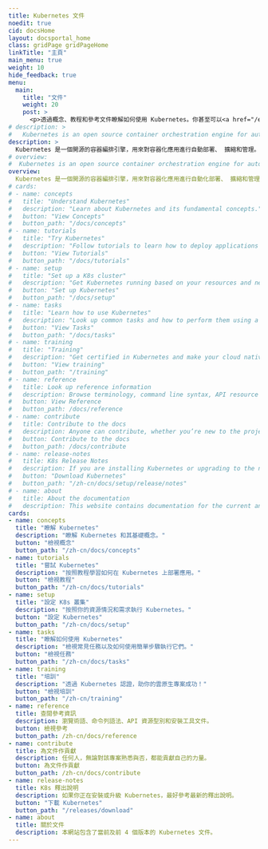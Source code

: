 ```yaml
---
title: Kubernetes 文件
noedit: true
cid: docsHome
layout: docsportal_home
class: gridPage gridPageHome
linkTitle: "主頁"
main_menu: true
weight: 10
hide_feedback: true
menu:
  main:
    title: "文件"
    weight: 20
    post: >
      <p>透過概念、教程和參考文件瞭解如何使用 Kubernetes。你甚至可以<a href="/editdocs/" data-auto-burger-exclude data-proofer-ignore>幫助貢獻文件</a>！</p>
# description: >
#   Kubernetes is an open source container orchestration engine for automating deployment, scaling, and management of containerized applications. The open source project is hosted by the Cloud Native Computing Foundation.
description: >
  Kubernetes 是一個開源的容器編排引擎，用來對容器化應用進行自動部署、 擴縮和管理。此開源專案由雲原生計算基金會（CNCF）託管。
# overview:
#  Kubernetes is an open source container orchestration engine for automating deployment, scaling, and management of containerized applications. The open source project is hosted by the Cloud Native Computing Foundation (<a href="https://www.cncf.io/about">CNCF</a>).
overview:
  Kubernetes 是一個開源的容器編排引擎，用來對容器化應用進行自動化部署、 擴縮和管理。該專案託管在 <a href="https://www.cncf.io/about">CNCF</a>。
# cards:
# - name: concepts
#   title: "Understand Kubernetes"
#   description: "Learn about Kubernetes and its fundamental concepts."
#   button: "View Concepts"
#   button_path: "/docs/concepts"
# - name: tutorials
#   title: "Try Kubernetes"
#   description: "Follow tutorials to learn how to deploy applications in Kubernetes."
#   button: "View Tutorials"
#   button_path: "/docs/tutorials"
# - name: setup
#   title: "Set up a K8s cluster"
#   description: "Get Kubernetes running based on your resources and needs."
#   button: "Set up Kubernetes"
#   button_path: "/docs/setup"
# - name: tasks
#   title: "Learn how to use Kubernetes"
#   description: "Look up common tasks and how to perform them using a short sequence of steps."
#   button: "View Tasks"
#   button_path: "/docs/tasks"
# - name: training
#   title: "Training"
#   description: "Get certified in Kubernetes and make your cloud native projects successful!"
#   button: "View training"
#   button_path: "/training"
# - name: reference
#   title: Look up reference information
#   description: Browse terminology, command line syntax, API resource types, and setup tool documentation.
#   button: View Reference
#   button_path: /docs/reference
# - name: contribute
#   title: Contribute to the docs
#   description: Anyone can contribute, whether you’re new to the project or you’ve been around a long time.
#   button: Contribute to the docs
#   button_path: /docs/contribute
# - name: release-notes
#   title: K8s Release Notes
#   description: If you are installing Kubernetes or upgrading to the newest version, refer to the current release notes.
#   button: "Download Kubernetes"
#   button_path: "/zh-cn/docs/setup/release/notes"
# - name: about
#   title: About the documentation
#   description: This website contains documentation for the current and previous 4 versions of Kubernetes.
cards:
- name: concepts
  title: "瞭解 Kubernetes"
  description: "瞭解 Kubernetes 和其基礎概念。"
  button: "檢視概念"
  button_path: "/zh-cn/docs/concepts"
- name: tutorials
  title: "嘗試 Kubernetes"
  description: "按照教程學習如何在 Kubernetes 上部署應用。"
  button: "檢視教程"
  button_path: "/zh-cn/docs/tutorials"
- name: setup
  title: "設定 K8s 叢集"
  description: "按照你的資源情況和需求執行 Kubernetes。"
  button: "設定 Kubernetes"
  button_path: "/zh-cn/docs/setup"
- name: tasks
  title: "瞭解如何使用 Kubernetes"
  description: "檢視常見任務以及如何使用簡單步驟執行它們。"
  button: "檢視任務"
  button_path: "/zh-cn/docs/tasks"
- name: training
  title: "培訓"
  description: "透過 Kubernetes 認證，助你的雲原生專案成功！"
  button: "檢視培訓"
  button_path: "/zh-cn/training"
- name: reference
  title: 查閱參考資訊 
  description: 瀏覽術語、命令列語法、API 資源型別和安裝工具文件。
  button: 檢視參考
  button_path: /zh-cn/docs/reference
- name: contribute
  title: 為文件作貢獻
  description: 任何人，無論對該專案熟悉與否，都能貢獻自己的力量。
  button: 為文件作貢獻
  button_path: /zh-cn/docs/contribute
- name: release-notes
  title: K8s 釋出說明
  description: 如果你正在安裝或升級 Kubernetes，最好參考最新的釋出說明。
  button: "下載 Kubernetes"
  button_path: "/releases/download"
- name: about
  title: 關於文件
  description: 本網站包含了當前及前 4 個版本的 Kubernetes 文件。
---
```

